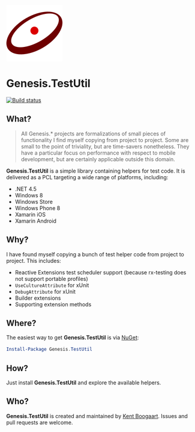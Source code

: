 ![Logo](Art/Logo150x150.png "Logo")

# Genesis.TestUtil

[![Build status](https://ci.appveyor.com/api/projects/status/oxrmpkc83o4nea4q?svg=true)](https://ci.appveyor.com/project/kentcb/genesis-testutil)

## What?

> All Genesis.* projects are formalizations of small pieces of functionality I find myself copying from project to project. Some are small to the point of triviality, but are time-savers nonetheless. They have a particular focus on performance with respect to mobile development, but are certainly applicable outside this domain.
 
**Genesis.TestUtil** is a simple library containing helpers for test code. It is delivered as a PCL targeting a wide range of platforms, including:

* .NET 4.5
* Windows 8
* Windows Store
* Windows Phone 8
* Xamarin iOS
* Xamarin Android

## Why?

I have found myself copying a bunch of test helper code from project to project. This includes:

* Reactive Extensions test scheduler support (because rx-testing does not support portable profiles)
* `UseCultureAttribute` for xUnit
* `DebugAttribute` for xUnit
* Builder extensions
* Supporting extension methods  

## Where?

The easiest way to get **Genesis.TestUtil** is via [NuGet](http://www.nuget.org/packages/Genesis.TestUtil/):

```PowerShell
Install-Package Genesis.TestUtil
```

## How?

Just install **Genesis.TestUtil** and explore the available helpers.

## Who?

**Genesis.TestUtil** is created and maintained by [Kent Boogaart](http://kent-boogaart.com). Issues and pull requests are welcome.